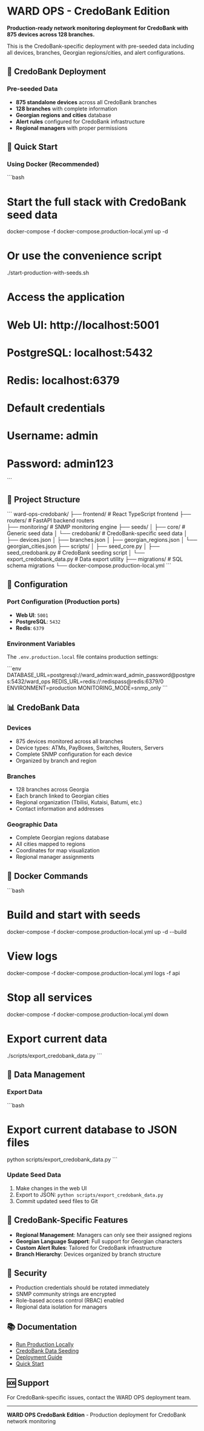 # WARD OPS - CredoBank Edition

**Production-ready network monitoring deployment for CredoBank with 875 devices across 128 branches.**

This is the CredoBank-specific deployment with pre-seeded data including all devices, branches, Georgian regions/cities, and alert configurations.

## 🏦 CredoBank Deployment

### Pre-seeded Data
- **875 standalone devices** across all CredoBank branches
- **128 branches** with complete information
- **Georgian regions and cities** database
- **Alert rules** configured for CredoBank infrastructure
- **Regional managers** with proper permissions

## 🚀 Quick Start

### Using Docker (Recommended)

\`\`\`bash
# Start the full stack with CredoBank seed data
docker-compose -f docker-compose.production-local.yml up -d

# Or use the convenience script
./start-production-with-seeds.sh

# Access the application
# Web UI: http://localhost:5001
# PostgreSQL: localhost:5432
# Redis: localhost:6379

# Default credentials
# Username: admin
# Password: admin123
\`\`\`

## 📁 Project Structure

\`\`\`
ward-ops-credobank/
├── frontend/              # React TypeScript frontend
├── routers/              # FastAPI backend routers  
├── monitoring/           # SNMP monitoring engine
├── seeds/
│   ├── core/            # Generic seed data
│   └── credobank/       # CredoBank-specific seed data
│       ├── devices.json
│       ├── branches.json
│       ├── georgian_regions.json
│       └── georgian_cities.json
├── scripts/
│   ├── seed_core.py
│   ├── seed_credobank.py          # CredoBank seeding script
│   └── export_credobank_data.py   # Data export utility
├── migrations/           # SQL schema migrations
└── docker-compose.production-local.yml
\`\`\`

## 🔧 Configuration

### Port Configuration (Production ports)

- **Web UI**: `5001`
- **PostgreSQL**: `5432`
- **Redis**: `6379`

### Environment Variables

The `.env.production.local` file contains production settings:

\`\`\`env
DATABASE_URL=postgresql://ward_admin:ward_admin_password@postgres:5432/ward_ops
REDIS_URL=redis://:redispass@redis:6379/0
ENVIRONMENT=production
MONITORING_MODE=snmp_only
\`\`\`

## 📊 CredoBank Data

### Devices
- 875 devices monitored across all branches
- Device types: ATMs, PayBoxes, Switches, Routers, Servers
- Complete SNMP configuration for each device
- Organized by branch and region

### Branches
- 128 branches across Georgia
- Each branch linked to Georgian cities
- Regional organization (Tbilisi, Kutaisi, Batumi, etc.)
- Contact information and addresses

### Geographic Data
- Complete Georgian regions database
- All cities mapped to regions  
- Coordinates for map visualization
- Regional manager assignments

## 🐳 Docker Commands

\`\`\`bash
# Build and start with seeds
docker-compose -f docker-compose.production-local.yml up -d --build

# View logs
docker-compose -f docker-compose.production-local.yml logs -f api

# Stop all services
docker-compose -f docker-compose.production-local.yml down

# Export current data
./scripts/export_credobank_data.py
\`\`\`

## 🔄 Data Management

### Export Data
\`\`\`bash
# Export current database to JSON files
python scripts/export_credobank_data.py
\`\`\`

### Update Seed Data
1. Make changes in the web UI
2. Export to JSON: `python scripts/export_credobank_data.py`
3. Commit updated seed files to Git

## 📖 CredoBank-Specific Features

- **Regional Management**: Managers can only see their assigned regions
- **Georgian Language Support**: Full support for Georgian characters
- **Custom Alert Rules**: Tailored for CredoBank infrastructure
- **Branch Hierarchy**: Devices organized by branch structure

## 🔐 Security

- Production credentials should be rotated immediately
- SNMP community strings are encrypted
- Role-based access control (RBAC) enabled
- Regional data isolation for managers

## 📚 Documentation

- [Run Production Locally](RUN_PRODUCTION_LOCALLY.md)
- [CredoBank Data Seeding](CREDOBANK_DATA_SEED.md)
- [Deployment Guide](DEPLOYMENT_READY.md)
- [Quick Start](QUICK_START.md)

## 🆘 Support

For CredoBank-specific issues, contact the WARD OPS deployment team.

---

**WARD OPS CredoBank Edition** - Production deployment for CredoBank network monitoring
